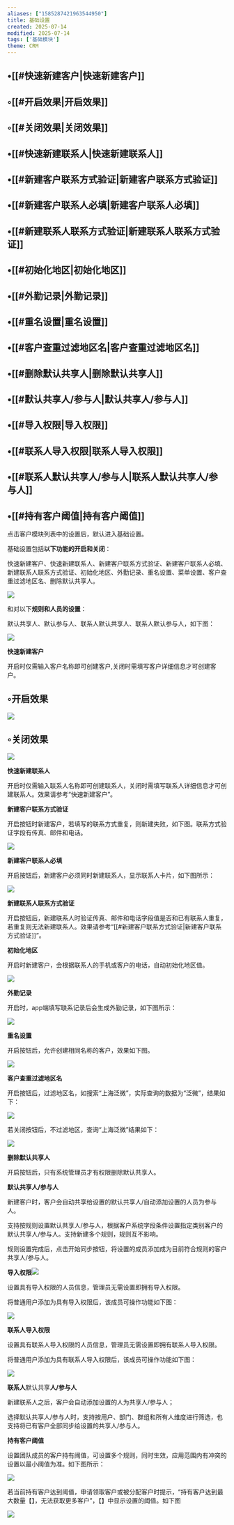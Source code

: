 ```yaml
---
aliases: ["1585287421963544950"]
title: 基础设置
created: 2025-07-14
modified: 2025-07-14
tags: ['基础模块']
theme: CRM
---
```


## •[[#快速新建客户|快速新建客户]]

## ◦[[#开启效果|开启效果]]

## ◦[[#关闭效果|关闭效果]]

## •[[#快速新建联系人|快速新建联系人]]

## •[[#新建客户联系方式验证|新建客户联系方式验证]]

## •[[#新建客户联系人必填|新建客户联系人必填]]

## •[[#新建联系人联系方式验证|新建联系人联系方式验证]]

## •[[#初始化地区|初始化地区]]

## •[[#外勤记录|外勤记录]]

## •[[#重名设置|重名设置]]

## •[[#客户查重过滤地区名|客户查重过滤地区名]]

## •[[#删除默认共享人|删除默认共享人]]

## •[[#默认共享人/参与人|默认共享人/参与人]]

## •[[#导入权限|导入权限]]

## •[[#联系人导入权限|联系人导入权限]]

## •[[#联系人默认共享人/参与人|联系人默认共享人/参与人]]

## •[[#持有客户阈值|持有客户阈值]]

点击客户模块列表中的设置后，默认进入基础设置。

基础设置包括**以下功能的开启和关闭**：

快速新建客户、快速新建联系人、新建客户联系方式验证、新建客户联系人必填、新建联系人联系方式验证、初始化地区、外勤记录、重名设置、菜单设置、客户查重过滤地区名、删除默认共享人。

![](a480aebee43e597b27391e1da2b13e27.jpg)

和对以下**规则和人员的设置**：

默认共享人、默认参与人、联系人默认共享人、联系人默认参与人，如下图：

![](ecc6a7feb9a56f4bd1c2dc8d839704ba.jpg)

**快速新建客户**

开启时仅需输入客户名称即可创建客户,关闭时需填写客户详细信息才可创建客户。

## ◦开启效果

![](53549cdc0a16eda74b1860cfb5da7554.jpg)

## ◦关闭效果

![](8c4da36690d4f748927b3fced2b64c05.jpg)

**快速新建联系人**

开启时仅需输入联系人名称即可创建联系人，关闭时需填写联系人详细信息才可创建联系人。效果请参考“快速新建客户”。

**新建客户联系方式验证**

开启按钮时新建客户，若填写的联系方式重复，则新建失败，如下图。联系方式验证字段有传真、邮件和电话。

![](b772a52dcf6b7868b9f081cb218e49f3.jpg)

**新建客户联系人必填**

开启按钮后，新建客户必须同时新建联系人，显示联系人卡片，如下图所示：

![](9f316b5e3c574630d54d0df6f26c1078.jpg)

**新建联系人联系方式验证**

开启按钮后，新建联系人时验证传真、邮件和电话字段值是否和已有联系人重复，若重复则无法新建联系人。效果请参考“[[#新建客户联系方式验证|新建客户联系方式验证]]”。

**初始化地区**

开启时新建客户，会根据联系人的手机或客户的电话，自动初始化地区值。

![](a72794eb1ab220510f0871bdaaa35852.jpg)

**外勤记录**

开启时，app端填写联系记录后会生成外勤记录，如下图所示：

![](1a951f8f1eb9f8a39b22b59e751dff5c.jpg)

**重名设置**

开启按钮后，允许创建相同名称的客户，效果如下图。

![](663ae59bf409dfdd3ee3d8510ad81134.jpg)

**客户查重过滤地区名**

开启按钮后，过滤地区名，如搜索“上海泛微”，实际查询的数据为“泛微”，结果如下：

![](c8013b4b11b2dca6d8663774b9b24a5c.jpg)

若关闭按钮后，不过滤地区，查询“上海泛微”结果如下：

![](4b9e9a68546328a7b65793fca3a10a91.jpg)

**删除默认共享人**

开启按钮后，只有系统管理员才有权限删除默认共享人。

**默认共享人/参与人**

新建客户时，客户会自动共享给设置的默认共享人/自动添加设置的人员为参与人。

支持按规则设置默认共享人/参与人，根据客户系统字段条件设置指定类别客户的默认共享人/参与人。支持新建多个规则，规则互不影响。

规则设置完成后，点击开始同步按钮，将设置的成员添加成为目前符合规则的客户共享人/参与人。

**导入权限![](af93c7b75f8a137395a0ac544f555379.jpg)**

设置具有导入权限的人员信息，管理员无需设置即拥有导入权限。

将普通用户添加为具有导入权限后，该成员可操作功能如下图：

![](7dd3fa5e3bf61e539eb683f4284d9956.jpg)

**联系人导入权限**

设置具有联系人导入权限的人员信息，管理员无需设置即拥有联系人导入权限。

将普通用户添加为具有联系人导入权限后，该成员可操作功能如下图：

![](3a2e594e819a4c29bc6db6abaddce247.jpg)

**联系人**默认共享**人/参与人**

新建联系人之后，客户会自动添加设置的人为共享人/参与人；

选择默认共享人/参与人时，支持按用户、部门、群组和所有人维度进行筛选，也支持将已有客户全部同步给设置的共享人/参与人。

**持有客户阈值**

设置团队成员的客户持有阈值，可设置多个规则，同时生效，应用范围内有冲突的设置以最小阈值为准。如下图所示：

![](2486d347e8fc7c7cff134b78fb07daaf.jpg)

若当前持有客户达到阈值，申请领取客户或被分配客户时提示，“持有客户达到最大数量【】，无法获取更多客户”，【】中显示设置的阈值。如下图

![](42c129f0354f0bb92cbf858bd31940a2.jpg)